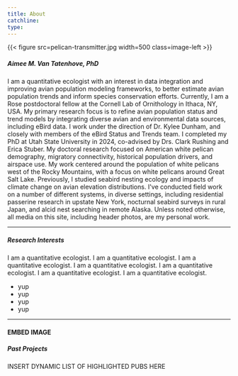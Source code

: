 ```yaml
---
title: About
catchline:
type:
---
```

{{< figure src=pelican-transmitter.jpg width=500 class=image-left >}}
##### Aimee M. Van Tatenhove, PhD

I am a quantitative ecologist with an interest in data integration and improving avian population modeling frameworks, to better estimate avian population trends and inform species conservation efforts. Currently, I am a Rose postdoctoral fellow at the Cornell Lab of Ornithology in Ithaca, NY, USA. My primary research focus is to refine avian population status and trend models by integrating diverse avian and environmental data sources, including eBird data. I work under the direction of Dr. Kylee Dunham, and closely with members of the eBird Status and Trends team. I completed my PhD at Utah State University in 2024, co-advised by Drs. Clark Rushing and Erica Stuber. My doctoral research focused on American white pelican demography, migratory connectivity, historical population drivers, and airspace use. My work centered around the population of white pelicans west of the Rocky Mountains, with a focus on white pelicans around Great Salt Lake. Previously, I studied seabird nesting ecology and impacts of climate change on avian elevation distributions. I've conducted field work on a number of different systems, in diverse settings, including residential passerine research in upstate New York, nocturnal seabird surveys in rural Japan, and alcid nest searching in remote Alaska.
Unless noted otherwise, all media on this site, including header photos, are my personal work.

___
##### Research Interests


I am a quantitative ecologist. I am a quantitative ecologist. I am a quantitative ecologist. I am a quantitative ecologist. I am a quantitative ecologist. I am a quantitative ecologist. I am a quantitative ecologist.

* yup
* yup
* yup
* yup

___
#### EMBED IMAGE
##### Past Projects
INSERT DYNAMIC LIST OF HIGHLIGHTED PUBS HERE
